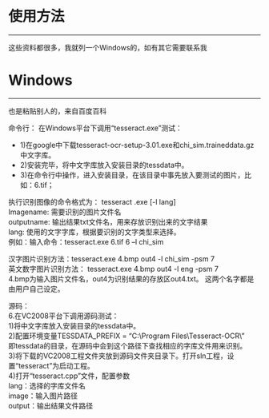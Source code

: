 # 使用方法
---------------------
这些资料都很多，我就列一个Windows的，如有其它需要联系我


# Windows
--------------------------------------
也是粘贴别人的，来自百度百科

命令行：
在Windows平台下调用“tesseract.exe”测试：

- 1)在google中下载tesseract-ocr-setup-3.01.exe和chi_sim.traineddata.gz中文字库。<br/>
- 2)安装完毕，将中文字库放入安装目录的tessdata中。<br/>
- 3)在命令行中操作，进入安装目录，在该目录中事先放入要测试的图片，比如：6.tif；<br/>

执行识别图像的命令格式为：
tesseract .exe [-l lang]<br/>
Imagename: 需要识别的图片文件名<br/>
outputname: 输出结果txt文件名，用来存放识别出来的文字结果<br/>
lang: 使用的文字字库，根据要识别的文字类型来选择。<br/>
例如：输入命令：tesseract.exe 6.tif 6 –l chi_sim<br/>

汉字图片识别方法：tesseract.exe 4.bmp out4 -l chi_sim -psm 7<br/>
英文数字图片识别方法： tesseract.exe 4.bmp out4 -l eng -psm 7<br/>
4.bmp为输入图片文件名，out4为识别结果的存放区out4.txt。 这两个名字都是由用户自己设定。<br/>


源码：<br/>
6.在VC2008平台下调用源码测试：<br/>
1)将中文字库放入安装目录的tessdata中。<br/>
2)配置环境变量TESSDATA_PREFIX = “C:\Program Files\Tesseract-OCR\”<br/> 即tessdata的目录，在源码中会到这个路径下查找相应的字库文件用来识别。<br/>
3)将下载的VC2008工程文件夹放到源码文件夹目录下。打开sln工程，设置“tesseract”为启动工程。<br/>
4)打开“tesseract.cpp”文件，配置参数<br/>
lang：选择的字库文件名<br/>
image：输入图片路径<br/>
output：输出结果文件路径<br/>
